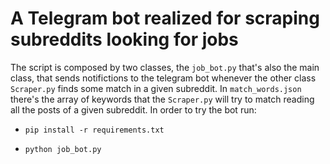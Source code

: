 # A Telegram bot realized for scraping subreddits looking for jobs
The script is composed by two classes, the `job_bot.py` that's also the main class, that sends notifictions to the telegram bot whenever the other class `Scraper.py` finds some match in a given subreddit.
In `match_words.json` there's the array of keywords that the `Scraper.py` will try to match reading all the posts of a given subreddit.
In order to try the bot run:


- `pip install -r requirements.txt` 


- `python job_bot.py`